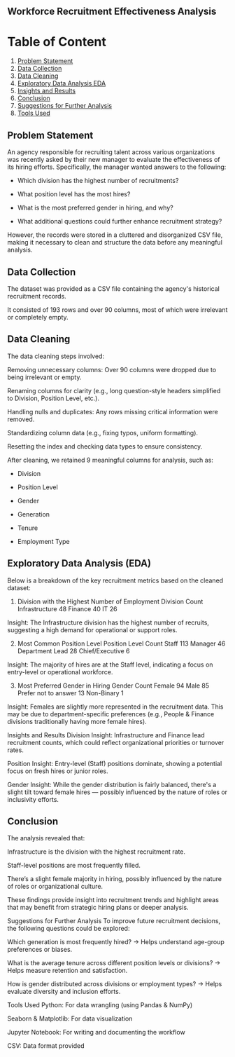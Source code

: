 ## Workforce Recruitment Effectiveness Analysis

# Table of Content
1. [Problem Statement](#problem-statement)
2. [Data Collection](#data-collection)
3. [Data Cleaning](#data-cleaning)
4. [Exploratory Data Analysis EDA](#exploratory-data-analysis-eda)
5. [Insights and Results](#insights-and-results)
6. [Conclusion](#conclusion)
7. [Suggestions for Further Analysis](#suggestions-for-further-analysis)
8. [Tools Used](#tools-used)

## Problem Statement
An agency responsible for recruiting talent across various organizations was recently asked by their new manager to evaluate the effectiveness of its hiring efforts. Specifically, the manager wanted answers to the following:

- Which division has the highest number of recruitments?

- What position level has the most hires?

- What is the most preferred gender in hiring, and why?

- What additional questions could further enhance recruitment strategy?

However, the records were stored in a cluttered and disorganized CSV file, making it necessary to clean and structure the data before any meaningful analysis.

## Data Collection
The dataset was provided as a CSV file containing the agency's historical recruitment records.

It consisted of 193 rows and over 90 columns, most of which were irrelevant or completely empty.

## Data Cleaning
The data cleaning steps involved:

Removing unnecessary columns: Over 90 columns were dropped due to being irrelevant or empty.

Renaming columns for clarity (e.g., long question-style headers simplified to Division, Position Level, etc.).

Handling nulls and duplicates: Any rows missing critical information were removed.

Standardizing column data (e.g., fixing typos, uniform formatting).

Resetting the index and checking data types to ensure consistency.

After cleaning, we retained 9 meaningful columns for analysis, such as:

- Division

- Position Level

- Gender

- Generation

- Tenure

- Employment Type

## Exploratory Data Analysis (EDA)
Below is a breakdown of the key recruitment metrics based on the cleaned dataset:

1. Division with the Highest Number of Employment
Division	Count
Infrastructure	48
Finance	40
IT	26

Insight: The Infrastructure division has the highest number of recruits, suggesting a high demand for operational or support roles.

2. Most Common Position Level
Position Level	Count
Staff	113
Manager	46
Department Lead	28
Chief/Executive	6

Insight: The majority of hires are at the Staff level, indicating a focus on entry-level or operational workforce.

3. Most Preferred Gender in Hiring
Gender	Count
Female	94
Male	85
Prefer not to answer	13
Non-Binary	1

Insight: Females are slightly more represented in the recruitment data. This may be due to department-specific preferences (e.g., People & Finance divisions traditionally having more female hires).

Insights and Results
Division Insight: Infrastructure and Finance lead recruitment counts, which could reflect organizational priorities or turnover rates.

Position Insight: Entry-level (Staff) positions dominate, showing a potential focus on fresh hires or junior roles.

Gender Insight: While the gender distribution is fairly balanced, there's a slight tilt toward female hires — possibly influenced by the nature of roles or inclusivity efforts.

## Conclusion
The analysis revealed that:

Infrastructure is the division with the highest recruitment rate.

Staff-level positions are most frequently filled.

There’s a slight female majority in hiring, possibly influenced by the nature of roles or organizational culture.

These findings provide insight into recruitment trends and highlight areas that may benefit from strategic hiring plans or deeper analysis.

Suggestions for Further Analysis
To improve future recruitment decisions, the following questions could be explored:

Which generation is most frequently hired?
→ Helps understand age-group preferences or biases.

What is the average tenure across different position levels or divisions?
→ Helps measure retention and satisfaction.

How is gender distributed across divisions or employment types?
→ Helps evaluate diversity and inclusion efforts.

Tools Used
Python: For data wrangling (using Pandas & NumPy)

Seaborn & Matplotlib: For data visualization

Jupyter Notebook: For writing and documenting the workflow

CSV: Data format provided

